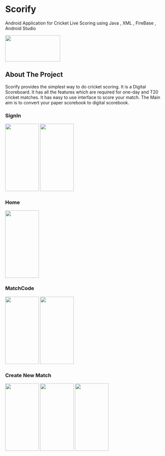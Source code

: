 # Scorify
Android Application for Cricket Live Scoring using Java , XML , FireBase , Android Studio

<img src="../master/Images/app_logo.png"  width="176" height="84" />

## About The Project
Scorify provides the simplest way to do cricket scoring.
It is a Digital Scoreboard.
It has all the features which are required for one-day and T20 cricket matches.
It has easy to use interface to score your match. 
The Main aim is to convert your paper scorebook to digital scorebook. 



### SignIn
<img src="../master/Images/Screenshot_1583211450.png"  width="108" height="216" />  <img src="../master/Images/Screenshot_1583211461.png"  width="108" height="216" />

### Home
<img src="../master/Images/Screenshot_1583211474.png"  width="108" height="216" /> 

### MatchCode
<img src="../master/Images/Screenshot_1583211498.png"  width="108" height="216" />  <img src="../master/Images/Screenshot_1583211506.png"  width="108" height="216" />  
### Create New Match
<img src="../master/Images/Screenshot_1583212121.png"  width="108" height="216" />  <img src="../master/Images/Screenshot_1583212221.png"  width="108" height="216" /> <img src="../master/Images/Screenshot_1583212254.png"  width="108" height="216" />

